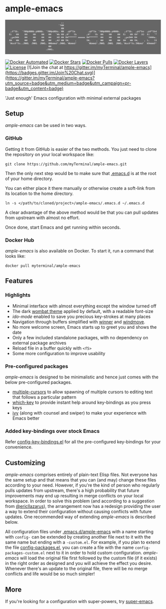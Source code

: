 # ample-emacs

![Banner](images/banner.png)

[![Docker Automated](https://img.shields.io/docker/automated/myterminal/ample-emacs.svg)](https://hub.docker.com/r/myterminal/ample-emacs)
[![Docker Stars](https://img.shields.io/docker/stars/myterminal/ample-emacs.svg)](https://hub.docker.com/r/myterminal/ample-emacs)
[![Docker Pulls](https://img.shields.io/docker/pulls/myterminal/ample-emacs.svg)](https://hub.docker.com/r/myterminal/ample-emacs)
[![Docker Layers](https://images.microbadger.com/badges/image/myterminal/ample-emacs.svg)](https://microbadger.com/images/myterminal/ample-emacs)  
[![License](https://img.shields.io/badge/LICENSE-GPL%20v3.0-blue.svg)](https://www.gnu.org/licenses/gpl.html)
[![Join the chat at https://gitter.im/myTerminal/ample-emacs](https://badges.gitter.im/Join%20Chat.svg)](https://gitter.im/myTerminal/ample-emacs?utm_source=badge&utm_medium=badge&utm_campaign=pr-badge&utm_content=badge)

'Just enough' Emacs configuration with minimal external packages

## Setup

*ample-emacs* can be used in two ways.

### GitHub

Getting it from GitHub is easier of the two methods. You just need to clone the repository on your local workspace like:

    git clone https://github.com/myTerminal/ample-emacs.git

Then the only next step would be to make sure that [.emacs.d](.emacs.d) is at the root of your home directory.

You can either place it there manually or otherwise create a soft-link from its location to the home directory.

    ln -s </path/to/cloned/project>/ample-emacs/.emacs.d ~/.emacs.d

A clear advantage of the above method would be that you can pull updates from upstream with almost no effort.

Once done, start Emacs and get running within seconds.

### Docker Hub

*ample-emacs* is also available on Docker. To start it, run a command that looks like:

    docker pull myterminal/ample-emacs

## Features

### Highlights

- Minimal interface with almost everything except the window turned off
- The dark [wombat theme](https://github.com/jasonblewis/color-theme-wombat) applied by default, with a readable font-size
- *ido-mode* enabled to save you precious key-strokes at many places
- Navigation through buffers simplified with [winner](http://emacswiki.org/emacs/WinnerMode) and [windmove](http://emacswiki.org/emacs/WindMove).
- No more welcome screen, Emacs starts up to greet you and shows the date
- Only a few included standalone packages, with no dependency on external package archives
- Reload file in a buffer quickly with `<f5>`
- Some more configuration to improve usability

### Pre-configured packages

*ample-emacs* is designed to be minimalistic and hence just comes with the below pre-configured packages.

- [multiple-cursors](https://github.com/magnars/multiple-cursors.el) to allow spawning of multiple cursors to editing text that follows a particular pattern
- [which-key](https://github.com/justbur/emacs-which-key) to provide instant help around key-bindings as you press keys
- [ivy](https://github.com/abo-abo/swiper) (along with counsel and swiper) to make your experience with Emacs better

### Added key-bindings over stock Emacs

Refer [config-key-bindings.el](.emacs.d/ample-emacs/config-key-bindings.el) for all the pre-configured key-bindings for your convenience.

## Customizing

*ample-emacs* comprises entirely of plain-text Elisp files. Not everyone has the same setup and that means that you can (and may) change these files according to your need. However, if you're the kind of person who regularly pulls updates from upstream, there's a high probability that future improvements may end up resulting in merge conflicts on your local workspace. In order to solve this problem (and according to a suggestion from [@ericllazarus](https://github.com/ericllazarus)), the arrangement now has a redesign providing the user a way to extend their configuration without causing conflicts with future updates. One recommended way of extending *ample-emacs* is described below.

All configuration files under [.emacs.d/ample-emacs](.emacs.d/ample-emacs) with a name starting with `config-` can be extended by creating another file next to it with the same name but ending with a `-custom.el`. For example, if you plan to extend the file [config-packages.el](.emacs.d/ample-emacs/config-packages.el), you can create a file with the name `config-packages-custom.el` next to it in order to hold custom configuration. *ample-emacs* will load the original file first followed by the custom file (if it exists) in the right order as designed and you will achieve the effect you desire. Whenever there's an update to the original file, there will be no merge conflicts and life would be so much simpler!

## More

If you're looking for a configuration with super-powers, try [super-emacs](https://github.com/myTerminal/super-emacs).

